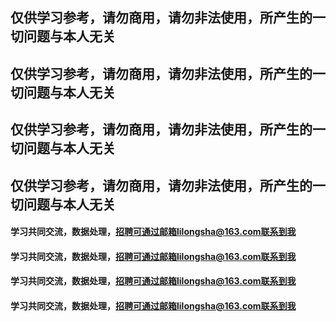 ## 仅供学习参考，请勿商用，请勿非法使用，所产生的一切问题与本人无关
## 仅供学习参考，请勿商用，请勿非法使用，所产生的一切问题与本人无关
## 仅供学习参考，请勿商用，请勿非法使用，所产生的一切问题与本人无关
## 仅供学习参考，请勿商用，请勿非法使用，所产生的一切问题与本人无关
#### 学习共同交流，数据处理，招聘可通过邮箱lilongsha@163.com联系到我
#### 学习共同交流，数据处理，招聘可通过邮箱lilongsha@163.com联系到我
#### 学习共同交流，数据处理，招聘可通过邮箱lilongsha@163.com联系到我
#### 学习共同交流，数据处理，招聘可通过邮箱lilongsha@163.com联系到我